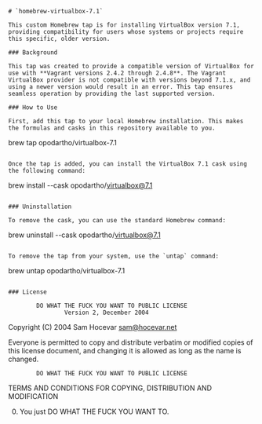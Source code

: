```
# `homebrew-virtualbox-7.1`

This custom Homebrew tap is for installing VirtualBox version 7.1, providing compatibility for users whose systems or projects require this specific, older version.

### Background

This tap was created to provide a compatible version of VirtualBox for use with **Vagrant versions 2.4.2 through 2.4.8**. The Vagrant VirtualBox provider is not compatible with versions beyond 7.1.x, and using a newer version would result in an error. This tap ensures seamless operation by providing the last supported version.

### How to Use

First, add this tap to your local Homebrew installation. This makes the formulas and casks in this repository available to you.

```

brew tap opodartho/virtualbox-7.1

```

Once the tap is added, you can install the VirtualBox 7.1 cask using the following command:

```

brew install --cask opodartho/virtualbox@7.1

```

### Uninstallation

To remove the cask, you can use the standard Homebrew command:

```

brew uninstall --cask opodartho/virtualbox@7.1

```

To remove the tap from your system, use the `untap` command:

```

brew untap opodartho/virtualbox-7.1

```

### License

```

```
        DO WHAT THE FUCK YOU WANT TO PUBLIC LICENSE
                Version 2, December 2004
```

Copyright (C) 2004 Sam Hocevar [sam@hocevar.net](mailto:sam@hocevar.net)

Everyone is permitted to copy and distribute verbatim or modified
copies of this license document, and changing it is allowed as long
as the name is changed.

```
        DO WHAT THE FUCK YOU WANT TO PUBLIC LICENSE
```

TERMS AND CONDITIONS FOR COPYING, DISTRIBUTION AND MODIFICATION

0.  You just DO WHAT THE FUCK YOU WANT TO.

<!-- end list -->

```

```
